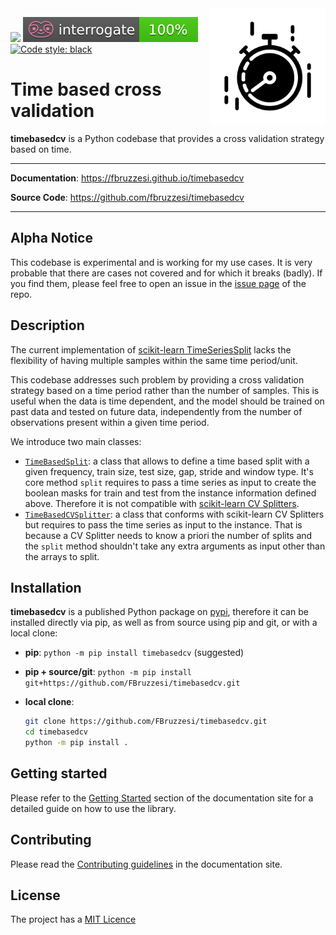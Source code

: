 <img src="docs/img/timebasedcv-logo.svg" width=185 height=185 align="right">

![](https://img.shields.io/github/license/FBruzzesi/timebasedcv)
<img src ="docs/img/interrogate-shield.svg">
[![Code style: black](https://img.shields.io/badge/code%20style-black-000000.svg)](https://github.com/psf/black)

# Time based cross validation

**timebasedcv** is a Python codebase that provides a cross validation strategy based on time.

---

**Documentation**: https://fbruzzesi.github.io/timebasedcv

**Source Code**: https://github.com/fbruzzesi/timebasedcv

---

## Alpha Notice

This codebase is experimental and is working for my use cases. It is very probable that there are cases not covered and for which it breaks (badly). If you find them, please feel free to open an issue in the [issue page](https://github.com/FBruzzesi/timebasedcv/issues) of the repo.

## Description

The current implementation of [scikit-learn TimeSeriesSplit](https://scikit-learn.org/stable/modules/generated/sklearn.model_selection.TimeSeriesSplit.html) lacks the flexibility of having multiple samples within the same time period/unit.

This codebase addresses such problem by providing a cross validation strategy based on a time period rather than the number of samples. This is useful when the data is time dependent, and the model should be trained on past data and tested on future data, independently from the number of observations present within a given time period.

We introduce two main classes:

- [`TimeBasedSplit`](https://fbruzzesi.github.io/timebasedcv/api/timebasedsplit/#timebasedcv.timebasedsplit.TimeBasedSplit): a class that allows to define a time based split with a given frequency, train size, test size, gap, stride and window type. It's core method `split` requires to pass a time series as input to create the boolean masks for train and test from the instance information defined above. Therefore it is not compatible with [scikit-learn CV Splitters](https://scikit-learn.org/stable/common_pitfalls.html#id3).
- [`TimeBasedCVSplitter`](https://fbruzzesi.github.io/timebasedcv/api/timebasedsplit/#timebasedcv.timebasedsplit.TimeBasedCVSplitter): a class that conforms with scikit-learn CV Splitters but requires to pass the time series as input to the instance. That is because a CV Splitter needs to know a priori the number of splits and the `split` method shouldn't take any extra arguments as input other than the arrays to split.

## Installation

**timebasedcv** is a published Python package on [pypi](https://pypi.org/), therefore it can be installed directly via pip, as well as from source using pip and git, or with a local clone:

- **pip**: `python -m pip install timebasedcv` (suggested)
- **pip + source/git**: `python -m pip install git+https://github.com/FBruzzesi/timebasedcv.git`
- **local clone**:

    ```bash
    git clone https://github.com/FBruzzesi/timebasedcv.git
    cd timebasedcv
    python -m pip install .
    ```

## Getting started

Please refer to the [Getting Started](https://fbruzzesi.github.io/timebasedcv/getting-started/) section of the documentation site for a detailed guide on how to use the library.

## Contributing

Please read the [Contributing guidelines](https://fbruzzesi.github.io/timebasedcv/contribute/) in the documentation site.

## License

The project has a [MIT Licence](https://github.com/FBruzzesi/timebasedcv/blob/main/LICENSE)
